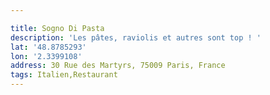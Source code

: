 ```yaml
---

title: Sogno Di Pasta
description: 'Les pâtes, raviolis et autres sont top ! '
lat: '48.8785293'
lon: '2.3399108'
address: 30 Rue des Martyrs, 75009 Paris, France
tags: Italien,Restaurant
---
```


